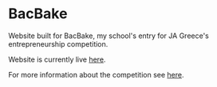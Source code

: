 # BacBake
Website built for BacBake, my school's entry for JA Greece's entrepreneurship competition.

Website is currently live [here](bacbake.com "BacBake Website").

For more information about the competition see [here](senja.gr "SEN/JA Website").
